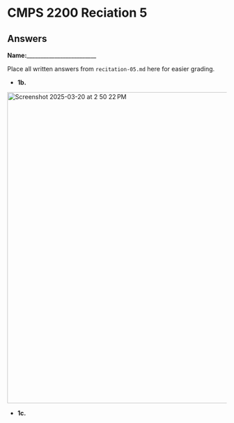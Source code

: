 # CMPS 2200 Reciation 5
## Answers

**Name:**_________________________


Place all written answers from `recitation-05.md` here for easier grading.







- **1b.**
<img width="713" alt="Screenshot 2025-03-20 at 2 50 22 PM" src="https://github.com/user-attachments/assets/69f09d59-5a11-4c45-87e4-560892b87278" />



- **1c.**
